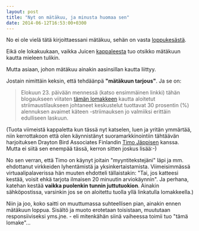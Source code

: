 ```yaml
---
layout: post
title: "Nyt on mätäkuu, ja minusta huomaa sen"
date: 2014-06-12T16:53:00+0300
---
```


No ei ole vielä tätä kirjoittaessani mätäkuu, sehän on vasta [loppukesästä](http://fi.wikipedia.org/wiki/M%C3%A4t%C3%A4kuu).

Eikä ole lokakuukaan, vaikka Juicen [kappaleesta](https://www.youtube.com/watch?v=n8kjIbTk2mk) tuo otsikko mätäkuun kautta mieleen tulikin.

Mutta asiaan, johon mätäkuu ainakin aasinsillan kautta liittyy. 

Jostain nimittäin keksin, että tehdäänpä **"mätäkuun tarjous"**. Ja se on:

<!--more-->

> Elokuun 23. päivään mennessä (katso ensimmäinen linkki) tähän blogaukseen viitaten [tämän lomakkeen](/palaute/) kautta aloitetut striimaustilaukseen johtaneet keskustelut tuottavat 30 prosentin (%) alennuksen avaimet käteen -striimauksen jo valmiiksi erittäin edulliseen laskuun.

(Tuota viimeistä kappaletta kun tässä nyt katselen, luen ja yritän ymmärtää, niin kerrottakoon että olen käynnistänyt suoramarkkinointiin tähtäävän harjoituksen Drayton Bird Associates Finlandin [Timo Jäppisen](http://www.markkinointikatsaus.com/p/tassa-muutamia-ihmisten-kommentteja.html) kanssa. Mutta ei siitä sen enempää tässä, kerron sitten joskus lisää:-)

No sen verran, että Timo on käynyt joitain "myyntitekstejäni" läpi ja mm. ehdottanut virkkeiden lyhentämistä ja yksinkertaistamista. Viimeisimmässä virtuaalipalaverissa hän muuten ehdotteli tällaistakin: "Tai, jos katteesi kestää, voisit ehkä tarjota ilmaisen 20 minuutin arviokäynnin". Ja perhana, katehan kestää **vaikka puolenkin tunnin juttutuokion**. Ainakin sähköpostissa, varsinkin jos se on aloitettu tuolla yllä linkatulla lomakkeella.)

Niin ja joo, koko saitti on muuttumassa suhteellisen pian, ainakin ennen mätäkuun loppua. Sisältö ja muoto erotetaan toisistaan, muututaan responsiiviseksi yms.jne. - eli mitenkähän siinä vaiheessa toimii tuo "tämä lomake"...
